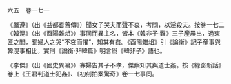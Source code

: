 六五　卷一七一

《嚴遵》（出《益都耆舊傳》）聞女子哭夫而聲不哀，考問，以淫殺夫。按卷一七二《韓滉》（出《酉陽雜俎》）事同而異主名，皆本《韓非子·難》三子産晨出，過東匠之閭，聞婦人之哭“不哀而懼”，知其有姦。《酉陽雜俎》引《論衡》記子産事與韓滉事相比，實則《論衡·非韓篇》明言爲《韓非子》語也。

《李傑》（出《國史異纂》）寡婦告其子不孝，傑察知其與道士姦。按《緑窗新話》卷上《王君判道士犯姦》、《初刻拍案驚奇》卷一七事同。